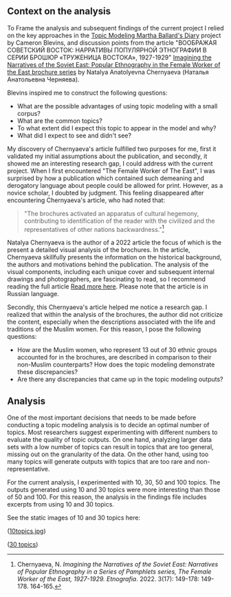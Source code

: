## Context on the analysis ##

To Frame the analysis and subsequent findings of the current project I relied on the key approaches in the [Topic Modeling Martha Ballard's Diary](https://cblevins.github.io/posts/topic-modeling-martha-ballards-diary/) project by Cameron Blevins, and discussion points from the article "ВООБРАЖАЯ СОВЕТСКИЙ ВОСТОК: НАРРАТИВЫ ПОПУЛЯРНОЙ ЭТНОГРАФИИ В СЕРИИ БРОШЮР «ТРУЖЕНИЦА ВОСТОКА», 1927-1929" [Imagining the Narratives of the Soviet East: Popular Ethnography in the Female Worker of the East brochure series](https://journal.kunstkamera.ru/archive/2024_nomer_2_24/chernyaeva_n_a_povtornoe_ispolzovanie_etnograficheskoj_fotografii_i_rezhimy_vizualizacii_etnichnosti_na_primere_fotografii_iz_ko) by Natalya Anatolyevna Chernyaeva (Наталья Анатольевна Черняева). 

Blevins inspired me to construct the following questions:

- What are the possible advantages of using topic modeling with a small corpus?
- What are the common topics? 
- To what extent did I expect this topic to appear in the model and why?
- What did I expect to see and didn't see? 

My discovery of Chernyaeva's article fulfilled two purposes for me, first it validated my initial assumptions about the publication, and secondly, it showed me an interesting research gap, I could address with the current project. When I first encountered "The Female Worker of The East", I was surprised by how a publication which contained such demeaning and derogatory language about people could be allowed for print. However, as a novice scholar, I doubted by judgment. This feeling disappeared after encountering Chernyaeva's article, who had noted that: 

>"The brochures activated an apparatus of cultural hegemony, contributing to identification of the reader with the civilized and the representatives of other nations backwardness."[^1] 

Natalya Chernyaeva is the author of a 2022 article the focus of which is the present a detailed visual analysis of the brochures. In the article, Chernyaeva skillfully presents the information on the historical background, the authors and motivations behind the publication. The analysis of the visual components, including each unique cover and subsequent internal drawings and photographers, are fascinating to read, so I recommend reading the full article [Read more here](https://cyberleninka.ru/article/n/voobrazhaya-sovetskiy-vostok-narrativy-populyarnoy-etnografii-v-serii-broshyur-truzhenitsa-vostoka-1927-1929/viewer). Please note that the article is in Russian language. 

Secondly, this Chernyaeva's article helped me notice a research gap. I realized that within the analysis of the brochures, the author did not criticize the content, especially when the descriptions associated with the life and traditions of the Muslim women. For this reason, I pose the following questions:

- How are the Muslim women, who represent 13 out of 30 ethnic groups accounted for in the brochures, are described in comparison to their non-Muslim counterparts? How does the topic modeling demonstrate these discrepancies? 
- Are there any discrepancies that came up in the topic modeling outputs?

[^1]: Chernyaeva, N. _Imagining the Narratives of the Soviet East: Narratives of Popular Ethnography in a Series of Pamphlets series, The Female Worker of the East, 1927-1929. Etnografia_. 2022. 3(17): 149-178: 149-178. 164-165.

## Analysis ##

One of the most important decisions that needs to be made before conducting a topic modeling analysis is to decide an optimal number of topics. Most researchers suggest experimenting with different numbers to evaluate the quality of topic outputs. On one hand, analyzing larger data sets with a low number of topics can result in topics that are too general, missing out on the granularity of the data. On the other hand, using too many topics will generate outputs with topics that are too rare and non-representative. 

For the current analysis, I experimented with 10, 30, 50 and 100 topics. The outputs generated using 10 and 30 topics were more interesting than those of 50 and 100. For this reason, the analysis in the findings file includes excerpts from using 10 and 30 topics. 

See the static images of 10 and 30 topics here: 

([10topics.jpg](https://github.com/sayyarahuseynli/thefemaleworkeroftheeast.github.io/blob/main/visualizations/10topics.jpg)) 

([30 topics](https://github.com/sayyarahuseynli/thefemaleworkeroftheeast.github.io/blob/main/visualizations/30topics.jpg)) 

